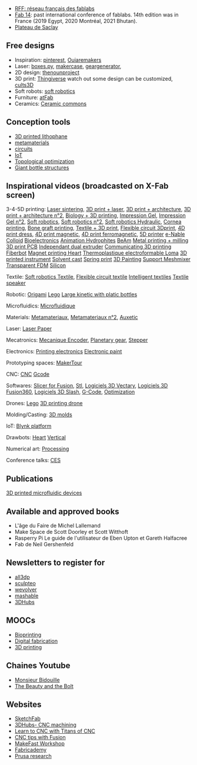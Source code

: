 * [RFF: réseau français des fablabs](http://www.fablab.fr/)
* [Fab 14](http://fab14.org): past international conference of fablabs. 14th edition was in France (2019 Egypt, 2020 Montréal, 2021 Bhutan). 
* [Plateau de Saclay](https://www.pluginlabs-universiteparissaclay.fr/fr/results/keywords/FabLab)

## Free designs
* Inspiration: [pinterest](https://www.pinterest.fr/), [Ouiaremakers](https://ouiaremakers.com/)
* Laser: [boxes.py](https://www.festi.info/boxes.py/), [makercase](http://www.makercase.com/), [geargenerator](http://www.geargenerator.com), 
* 2D design: [thenounproject](https://thenounproject.com/)
* 3D print: [Thingiverse](https://www.thingiverse.com/) watch out some design can be customized, [cults3D](https://cults3d.com/fr)
* Soft robots: [soft robotics](https://softroboticstoolkit.com/)
* Furniture: [atFab](http://atfab.co/)
* Ceramics: [Ceramic commons](http://ceramiccommons.com/downloads/)

## Conception tools
* [3D printed lithophane](http://3dp.rocks/lithophane/)
* [metamaterials](http://johannes.frohnhofen.com/metamaterial-mechanisms/)
* [circuits](https://www.circuito.io/)
* [IoT](https://www.blynk.cc/)
* [Topological optimization](http://www.topopt.mek.dtu.dk/apps-and-software)
* [Giant bottle structures](https://hpi.de/baudisch/projects/trussfab.html)

## Inspirational videos (broadcasted on X-Fab screen)

3-4-5D printing:
[Laser sintering](https://www.youtube.com/watch?v=rEfdO4p4SFc),
[3D print + laser](https://www.youtube.com/watch?v=SEaht2tQ8P8&t=2s),
[3D print + architecture](https://www.youtube.com/watch?v=PXImY6z1cKY),
[3D print + architecture n°2](https://www.youtube.com/watch?v=4VUoG67cRt8),
[Biology + 3D printing](https://www.youtube.com/watch?v=MfoSq_-v0k4),
[Impression Gel](https://www.youtube.com/watch?time_continue=46&v=BhsRnLf9iNU),
[Impression Gel n°2](https://www.youtube.com/watch?v=Bcfwb4eukKE),
[Soft robotics](https://www.youtube.com/watch?v=DfHehxz_-Hc),
[Soft robotics n°2](https://www.youtube.com/watch?v=Ex5g9Suyt_k),
[Soft robotics Hydraulic](https://www.youtube.com/watch?v=Ij_Od6cM0so),
[Cornea printing](https://www.youtube.com/watch?v=7xoRe2OFNnI),
[Bone graft printing](https://www.youtube.com/watch?v=6PS2CgmByNs),
[Textile + 3D print](https://www.youtube.com/watch?v=gPFXciGoarI),
[Flexible circuit 3Dprint](https://www.youtube.com/watch?v=oShku31xpWk&t=77s),
[4D print dress](https://www.youtube.com/watch?v=wdRswasftfI),
[4D print magnetic](https://www.youtube.com/watch?v=MUt1YKtn6kM),
[4D print ferromagnetic](https://www.facebook.com/nature/videos/10155899514573167/),
[5D printer](https://www.youtube.com/watch?v=5z2dk0H5mZU&t=38s)
[e-Nable](https://www.youtube.com/watch?v=Cl8ijPGEKO8)
[Colloid](https://www.youtube.com/watch?v=HDazwyV2zPg&feature=youtu.be)
[Bioelectronics](https://www.youtube.com/watch?v=U2_zhpXZkS0&feature=youtu.be)
[Animation Hydrophites](https://www.youtube.com/watch?v=e008jxkAQ-4)
[BeAm](https://www.youtube.com/watch?v=Pjqysyy1ySs)
[Metal printing + milling](https://www.youtube.com/watch?v=ALYMW7HrUtA)
[3D print PCB](https://www.youtube.com/watch?time_continue=59&v=PeW1nURJ5ww)
[Independant dual extruder](https://youtu.be/Uo9wGzFq-uI)
[Communicating 3D printing](https://youtu.be/I0xJk6xjfd8)
[Fiberbot](https://www.youtube.com/watch?v=5Tubow3M-jM)
[Magnet printing Heart](https://www.youtube.com/watch?v=Fy_xBKXITI4)
[Thermoplastique electroformable Loma](https://www.youtube.com/watch?v=cApimMVc2BY)
[3D printed instrument](https://www.youtube.com/watch?time_continue=63&v=xcLR6xwYpkA)
[Solvent cast](https://www.youtube.com/watch?time_continue=39&v=z036i7xZPcg)
[Spring print](https://www.youtube.com/watch?time_continue=55&v=kWE8AzJY8qc)
[3D Painting](https://www.youtube.com/watch?time_continue=37&v=yZ9ApVHx7Ow)
[Support Meshmixer](https://www.youtube.com/watch?v=OXFKVmMwXCQ)
[Transparent FDM](https://www.youtube.com/watch?time_continue=1&v=7LpQwnupQPU)
[Silicon](https://www.youtube.com/watch?time_continue=46&v=JIYb69iDeCI)

Textile:
[Soft robotics Textile](https://www.youtube.com/watch?v=eIvNHl48qLA),
[Flexible circuit textile](https://www.youtube.com/watch?v=oShku31xpWk)
[Intelligent textiles](https://www.youtube.com/watch?v=3FctBCRhZQw)
[Textile speaker](https://vimeo.com/205792057)

Robotic:
[Origami](https://www.youtube.com/watch?v=ZVYz7g-qLjs)
[Lego](https://www.youtube.com/watch?v=z7-4g-XWHM4)
[Large kinetic with platic bottles](https://www.youtube.com/watch?time_continue=207&v=uqOLVrR7FTo)

Microfluidics:
[Microfluidique](https://www.youtube.com/watch?v=yiNS25kxQIE)

Materials:
[Metamateriaux](https://www.youtube.com/watch?v=lsTiWYSfPck),
[Metamateriaux n°2](https://www.youtube.com/watch?v=5wpRszZZhYQ),
[Auxetic](https://www.youtube.com/watch?v=ekJrBgti7zw)

Laser:
[Laser Paper](https://www.youtube.com/watch?v=ECL1kO6Cs2o)

Mecatronics:
[Mecanique Encoder](https://www.youtube.com/watch?v=CHE1imH9tdg),
[Planetary gear](https://www.youtube.com/watch?v=6X7TfOdVzpk&t=477s),
[Stepper](https://www.youtube.com/watch?v=eyqwLiowZiU)

Electronics:
[Printing electronics](https://www.youtube.com/watch?v=2qg5BXH1mPs&t=127s)
[Electronic paint](https://www.youtube.com/watch?v=dKFRweXei90)

Prototyping spaces:
[MakerTour](https://www.youtube.com/watch?v=qO07sLk-en4)

CNC:
[CNC](https://www.youtube.com/watch?v=Xo0CiJjTGJE&t=36s)
[Gcode](https://all3dp.com/g-code-tutorial-3d-printer-gcode-commands/?omhide=true&utm_source=Newsletter&utm_campaign=7f59cde5ee-Newsletter&utm_medium=email&utm_term=0_9dffeeddae-7f59cde5ee-400535557)

Softwares:
[Slicer for Fusion](https://www.youtube.com/watch?v=jIlvMttdtbw),
[Stl](https://www.youtube.com/watch?v=1IIYZloCPSA),
[Logiciels 3D Vectary](https://www.youtube.com/watch?v=pdpk9PToZ-U),
[Logiciels 3D Fusion360](https://www.youtube.com/watch?v=beebJ6fgVPo), 
[Logiciels 3D Slash](https://www.youtube.com/watch?v=7DUVoW7siYg),
[G-Code](https://www.youtube.com/watch?v=r5bimWKeMbY&t=21s),
[Optimization](https://www.youtube.com/watch?v=Yl2yluS7-_c)

Drones:
[Lego](https://youtu.be/_fZRF9fvoOk)
[3D printing drone](https://video.dailymail.co.uk/video/1418450360/2014/05/1418450360_3547102603001_Prinitng-helicopter.mp4)

Molding/Casting:
[3D molds](https://www.youtube.com/watch?time_continue=184&v=7M2TbQnRLNg)

IoT:
[Blynk platform](https://www.youtube.com/watch?v=hipyrhJIgGk)

Drawbots:
[Heart](https://www.youtube.com/watch?v=tDk_mtMQXWQ)
[Vertical](https://www.youtube.com/watch?v=gOfilYT365M)

Numerical art:
[Processing](https://www.youtube.com/watch?v=IR63rgMqClE)

Conference talks:
[CES](http://live.ces.tech/)

## Publications

[3D printed microfluidic devices](https://ieeexplore.ieee.org/document/8492355?tp=&arnumber=8492355&filter%3DissueId%20EQ%20%228552520%22=)

## Available and approved books

* L'âge du Faire de Michel Lallemand 
* Make Space de Scott Doorley et Scott Witthoft
* Rasperry Pi Le guide de l'utilisateur de Eben Upton et Gareth Halfacree
* Fab de Neil Gershenfeld


## Newsletters to register for

* [all3dp](https://all3dp.us9.list-manage.com/subscribe?u=f9a114a84ecd17b3bfdcf916e&id=9dffeeddae)
* [sculpteo](https://www.sculpteo.com/en/newsletter_subscribe/)
* [wevolver](https://wevolver.us2.list-manage.com/subscribe/post?u=b9b8a21a2438fd4fbe17aa6a9&id=0313187a58)
* [mashable](https://mashable.com/newsletters/?europe=true)
* [3DHubs](https://www.3dhubs.com/)


## MOOCs

* [Bioprinting](https://www.futurelearn.com/courses/bioprinting)
* [Digital fabrication](https://www.fun-mooc.fr/news/la-fabrication-numerique-de-lidee-au-prototype-en-/)
* [3D printing](https://www.coursera.org/learn/3d-printing-revolution)

## Chaines Youtube

* [Monsieur Bidouille](https://www.youtube.com/user/monsieurbidouille)
* [The Beauty and the Bolt](https://www.youtube.com/channel/UCRCFFTRNzbAAONw9vQ3lXdg/)

## Websites

* [SketchFab](https://sketchfab.com/) 
* [3DHubs- CNC machining](https://www.3dhubs.com/guides/cnc-machining/?utm_campaign=Subscriber&utm_source=hs_automation&utm_medium=email&utm_content=66612850&_hsenc=p2ANqtz-8jhk4jgWYar3cl2eg6xvVSN3WtUSDOEeibVl3mfhGWYhXZEC8Wtjx6-yfhYwWBiXOpIkyH2L98RrM3yy_0MJQlDmt_c-29a3LtORzAlvWwQq3Mm6c&_hsmi=66612850)
* [Learn to CNC with Titans of CNC](http://academy.titansofcnc.com/series/titanfundamentals)
* [CNC tips with Fusion](https://www.nyccnc.com/)
* [MakeFast Workshop](http://makefastworkshop.com/hacks/)
* [Fabricademy](https://textile-academy.org/)
* [Prusa research](https://www.youtube.com/channel/UCLHAxAdvAKJY0niRJZRYMvg)

